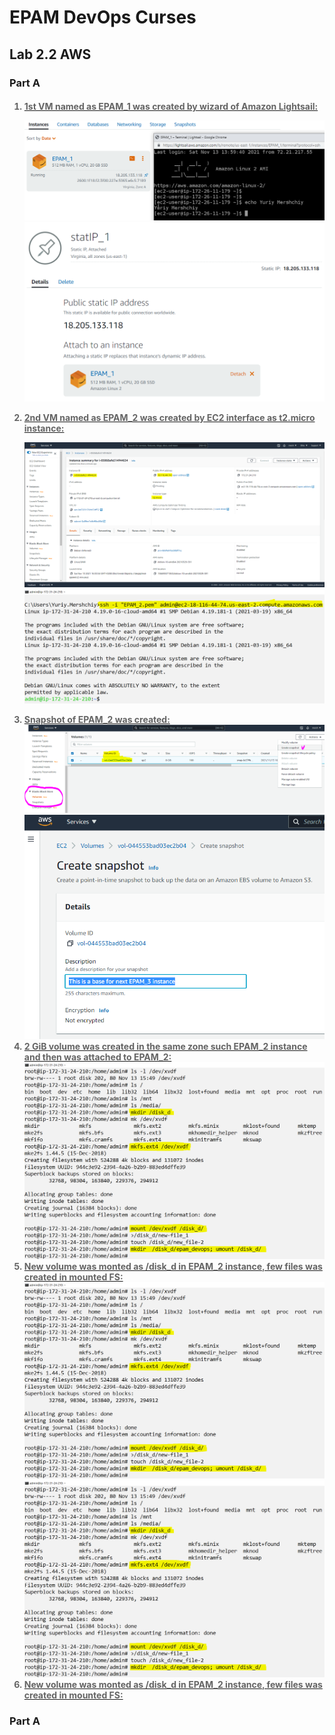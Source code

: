 









<h1>EPAM DevOps Curses</h1>
<h2>Lab 2.2 AWS</h2>
<h3>Part A</h3><u>
<h4 style=color:rgb(100,100,100)><ol>
<li>1st VM named as EPAM_1 was created by wizard of Amazon Lightsail:<p><img
 src=t2.2_EPAM_1_ssh.PNG><img
 src=t2.2_EPAM_1_statIP_18.205.133.118.PNG>
<li>2nd VM named as EPAM_2 was created by EC2 interface as t2.micro instance:<p><img
 src=t2.2_EPAM_2_18.116.44.74.PNG><img
 src=t2.2_ssh_to_EPAM_2.PNG>
<li>Snapshot of EPAM_2 was created:<img
 src=t2.2_EPAM_2_snapshot_menu.PNG><img
 src=t2.2_EPAM_2_snapshot_creation.PNG>
<li>2 GiB volume was created in the same zone such EPAM_2 instance and then was attached to EPAM_2:<img src=t2.2_EPAM_2_new_volume_mount.PNG>
<li>New volume was monted as /disk_d in EPAM_2 instance, few files was created in mounted FS:<img src=t2.2_EPAM_2_new_volume_mount.PNG>
<img src=t2.2_EPAM_2_new_volume_mount.PNG>
<li>New volume was monted as /disk_d in EPAM_2 instance, few files was created in mounted FS:

</ol></h4></u>

<h3>Part A</h3>
